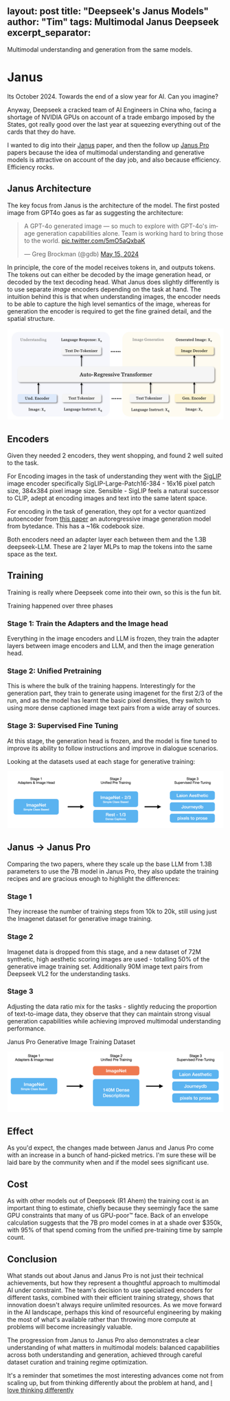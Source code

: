 layout: post
title: "Deepseek's Janus Models"
author: "Tim"
tags: Multimodal Janus Deepseek
excerpt_separator: <!--more-->
---
Multimodal understanding and generation from the same models.

<!--more-->
# Janus

Its October 2024. Towards the end of a slow year for AI. Can you imagine?

Anyway, Deepseek a cracked team of AI Engineers in China who, facing a shortage of NVIDIA GPUs on account of a trade embargo imposed by the States, got really good over the last year at squeezing everything out of the cards that they do have.

I wanted to dig into their [Janus](https://arxiv.org/pdf/2410.13848) paper, and then the follow up [Janus Pro](https://arxiv.org/pdf/2501.17811) papers because the idea of multimodal understanding and generative models is attractive on account of the day job, and also because efficiency. Efficiency rocks.

## Janus Architecture

The key focus from Janus is the architecture of the model. The first posted image from GPT4o goes as far as suggesting the architecture:

<blockquote class="twitter-tweet"><p lang="en" dir="ltr">A GPT-4o generated image — so much to explore with GPT-4o&#39;s image generation capabilities alone. Team is working hard to bring those to the world. <a href="https://t.co/5mO5aQxbaK">pic.twitter.com/5mO5aQxbaK</a></p>&mdash; Greg Brockman (@gdb) <a href="https://twitter.com/gdb/status/1790869434174746805?ref_src=twsrc%5Etfw">May 15, 2024</a></blockquote> <script async src="https://platform.twitter.com/widgets.js" charset="utf-8"></script>


In principle, the core of the model receives tokens in, and outputs tokens. The tokens out can either be decoded by the image generation head, or decoded by the text decoding head. What Janus does slightly differently is to use separate _image_ encoders depending on the task at hand. The intuition behind this is that when understanding images, the encoder needs to be able to capture the high level semantics of the image, whereas for generation the encoder is required to get the fine grained detail, and the spatial structure.

![Janus Architecture](/assets/images/janus-architecture.png)

## Encoders

Given they needed 2 encoders, they went shopping, and found 2 well suited to the task.

For Encoding images in the task of understanding they went with the [SigLIP](https://arxiv.org/pdf/2303.15343) image encoder specifically SigLIP-Large-Patch16-384  - 16x16 pixel patch size, 384x384 pixel image size. Sensible - SigLIP feels a natural successor to CLIP, adept at encoding images and text into the same latent space.

For encoding in the task of generation, they opt for a vector quantized autoencoder from [this paper](https://arxiv.org/pdf/2406.06525) an autoregressive image generation model from bytedance. This has a ~16k codebook size.

Both encoders need an adapter layer each between them and the 1.3B deepseek-LLM. These are 2 layer MLPs to map the tokens into the same space as the text.

## Training

Training is really where Deepseek come into their own, so this is the fun bit.

Training happened over three phases

### Stage 1: Train the Adapters and the Image head

Everything in the image encoders and LLM is frozen, they train the adapter layers between image encoders and LLM, and then the image generation head.

### Stage 2: Unified Pretraining

This is where the bulk of the training happens. Interestingly for the generation part, they train to generate using imagenet for the first 2/3 of the run, and as the model has learnt the basic pixel densities, they switch to using more dense captioned image text pairs from a wide array of sources.

### Stage 3: Supervised Fine Tuning

At this stage, the generation head is frozen, and the model is fine tuned to improve its ability to follow instructions and improve in dialogue scenarios.

Looking at the datasets used at each stage for generative training:

![Janus Training Datasets](/assets/images/janus-training-data.png)

## Janus → Janus Pro

Comparing the two papers, where they scale up the base LLM from 1.3B parameters to use the 7B model in Janus Pro, they also update the training recipes and are gracious enough to highlight the differences:

### Stage 1

They increase the number of training steps from 10k to 20k, still using just the Imagenet dataset for generative image training.

### Stage 2

Imagenet data is dropped from this stage, and a new dataset of 72M synthetic, high aesthetic scoring images are used - totalling 50% of the generative image training set. Additionally 90M image text pairs from Deepseek VL2 for the understanding tasks.

### Stage 3

Adjusting the data ratio mix for the tasks - slightly reducing the proportion of text-to-image data, they observe that they can maintain strong visual generation capabilities while achieving improved multimodal understanding performance.

Janus Pro Generative Image Training Dataset

![Janus Pro Training Datasets](/assets/images/janus-pro-training-data.png)

## Effect

As you'd expect, the changes made between Janus and Janus Pro come with an increase in a bunch of hand-picked metrics. I'm sure these will be laid bare by the community when and if the model sees significant use.

## Cost

As with other models out of Deepseek (R1 Ahem) the training cost is an important thing to estimate, chiefly because they seemingly face the same GPU constraints that many of us GPU-poor™️ face. Back of an envelope calculation suggests that the 7B pro model comes in at a shade over $350k, with 95% of that spend coming from the unified pre-training time by sample count. 

## Conclusion

What stands out about Janus and Janus Pro is not just their technical achievements, but how they represent a thoughtful approach to multimodal AI under constraint. The team's decision to use specialized encoders for different tasks, combined with their efficient training strategy, shows that innovation doesn't always require unlimited resources. As we move forward in the AI landscape, perhaps this kind of resourceful engineering by making the most of what's available rather than throwing more compute at problems will become increasingly valuable.

The progression from Janus to Janus Pro also demonstrates a clear understanding of what matters in multimodal models: balanced capabilities across both understanding and generation, achieved through careful dataset curation and training regime optimization. 

It's a reminder that sometimes the most interesting advances come not from scaling up, but from thinking differently about the problem at hand, and [I love thinking differently](https://timajwilliams.com/2024-11-26/sutherland-alchemy)